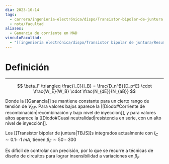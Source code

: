 ```yaml
---
dia: 2023-10-14
tags:
  - carrera/ingeniería-electrónica/dispo/Transistor-bipolar-de-juntura
  - nota/facultad
aliases:
  - Ganancia de corriente en MAD
vinculoFacultad:
  - "[[ingeniería electrónica/dispo/Transistor bipolar de juntura/Resumen.md]]"
---
```

# Definición
---
$$ \beta_F \triangleq \frac{I_C}{I_B} = \frac{D_n^B}{D_p^E} \cdot \frac{W_E}{W_B} \cdot \frac{N_{dE}}{N_{aB}} $$

Donde la [[Ganancia]] se mantiene constante para un cierto rango de tensión de $V_{BE}$. Para valores bajos aparece la [[Diodo#Corriente de recombinación|recombinación  y bajo nivel de inyección]], y para valores altos aparece la [[Diodo#Cuasi neutralidad|resistencia en serie, con un alto nivel de inyección]].

Los [[Transistor bipolar de juntura|TBJS]]s integrados actualmente con $I_C \sim 0.1 \cdots 1~mA$, tienen $\beta_F \sim 50 \cdots 300$ 

Es difícil de controlar con precisión, por lo que se recurre a técnicas de diseño de circuitos para lograr insensibilidad a variaciones en $\beta_F$